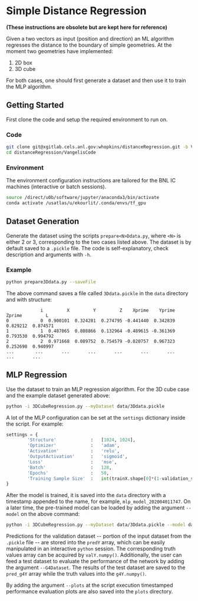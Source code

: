 # Simple Distance Regression

**(These instructions are obsolete but are kept here for reference)**

Given a two vectors as input (position and direction) an ML algorithm regresses the distance to the boundary of simple geometries. At the moment two geometries have implemented:
1. 2D box
2. 3D cube

For both cases, one should first generate a dataset and then use it to train the MLP algorithm.

## Getting Started

First clone the code and setup the required environment to run on.

### Code

```bash
git clone git@xgitlab.cels.anl.gov:whopkins/distanceRegression.git -b VangelisDevs
cd distanceRegression/VangelisCode
```

### Environment

The environment configuration instructions are tailored for the BNL IC machines (interactive or batch sessions).

```bash
source /direct/u0b/software/jupyter/anaconda3/bin/activate
conda activate /usatlas/u/ekourlit/.conda/envs/tf_gpu
```

## Dataset Generation

Generate the dataset using the scripts `prepare<N>Ddata.py`, where `<N>` is either 2 or 3, corresponding to the two cases listed above. The dataset is by default saved to a `.pickle` file. The code is self-explanatory, check description and arguments with `-h`.

### Example
```bash
python prepare3Ddata.py --saveFile 
```
The above command saves a file called `3Ddata.pickle` in the `data` directory and with structure:
```
             i         X         Y         Z    Xprime    Yprime    Zprime         L
0            0  0.900101  0.324281  0.274795 -0.441440  0.342839  0.829212  0.874571
1            1  0.487065  0.808866  0.132964 -0.489615 -0.361369  0.793530  0.994792
2            2  0.971668  0.089752  0.754579 -0.020757  0.967323  0.252698  0.940997
...        ...       ...       ...       ...       ...       ...       ...       ...
```

## MLP Regression

Use the dataset to train an MLP regression algorithm. For the 3D cube case and the example dataset generated above:
```bash
python -i 3DCubeRegression.py --myDataset data/3Ddata.pickle
```
A lot of the MLP configuration can be set at the `settings` dictionary inside the script. For example:
```python
settings = {
		'Structure'				:	[1024, 1024],
		'Optimizer'				:	'adam',
		'Activation'			:	'relu',
		'OutputActivation'		:	'sigmoid',
		'Loss'					:	'mse',
		'Batch'					:	128,
		'Epochs'				:	50,
		'Training Sample Size'	:	int(trainX.shape[0]*(1-validation_split))
}
```
After the model is trained, it is saved into the `data` directory with a timestamp appended to the name, for example, `mlp_model_202004011747`. On a later time, the pre-trained model can be loaded by adding the argument `--model` on the above command:
```bash
python -i 3DCubeRegression.py --myDataset data/3Ddata.pickle --model data/mlp_model_202004011747
```
Predictions for the validation dataset -- portion of the input dataset from the `.pickle` file -- are stored into the `predY` array, which can be easily manipulated in an interactive `python` session. The corresponding truth values array can be acquired by `valY.numpy()`. Additionally, the user can feed a test dataset to evaluate the performance of the network by adding the argument `--G4Dataset`. The results of the test dataset are saved to the `pred_g4Y` array while the truth values into the `g4Y.numpy()`.

By adding the argument `--plots` at the script execution timestamped performance evaluation plots are also saved into the `plots` directory.